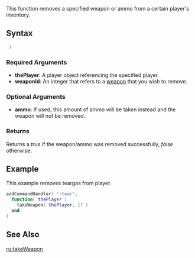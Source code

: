 This function removes a specified weapon or ammo from a certain player's inventory.

Syntax
------

``` lua
 )
```

### Required Arguments

-   **thePlayer**: A player object referencing the specified player.
-   **weaponId**: An integer that refers to a [weapon](/weapon.md "wikilink") that you wish to remove.

### Optional Arguments

-   **ammo**: If used, this amount of ammo will be taken instead and the weapon will not be removed.

### Returns

Returns a *true* if the weapon/ammo was removed successfully, *false* otherwise.

Example
-------

This example removes teargas from player.

``` lua
addCommandHandler( 'rtear',
  function( thePlayer )
    takeWeapon( thePlayer, 17 )
  end
)
```

See Also
--------

[ru:takeWeapon](/ru:takeWeapon.md "wikilink")
